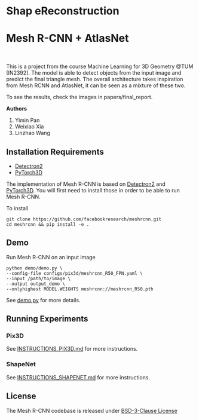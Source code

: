 # Shap eReconstruction
# Mesh R-CNN + AtlasNet
&nbsp;

This is a project from the course Machine Learning for 3D Geometry @TUM [IN2392]. The model is able to detect objects from the input image and predict the final triangle mesh. The overall architecture takes inspiration from Mesh RCNN and AtlasNet, it can be seen as a mixture of these two.

To see the results, check the images in papers/final_report.

<strong>Authors</strong>
1. Yimin Pan
2. Weixiao Xia
3. Linzhao Wang


## Installation Requirements
- [Detectron2][d2]
- [PyTorch3D][py3d]

The implementation of Mesh R-CNN is based on [Detectron2][d2] and [PyTorch3D][py3d].
You will first need to install those in order to be able to run Mesh R-CNN.

To install
```
git clone https://github.com/facebookresearch/meshrcnn.git
cd meshrcnn && pip install -e .
```

## Demo

Run Mesh R-CNN on an input image

```
python demo/demo.py \
--config-file configs/pix3d/meshrcnn_R50_FPN.yaml \
--input /path/to/image \
--output output_demo \
--onlyhighest MODEL.WEIGHTS meshrcnn://meshrcnn_R50.pth
```

See [demo.py](demo/demo.py) for more details.

## Running Experiments

### Pix3D
See [INSTRUCTIONS_PIX3D.md](INSTRUCTIONS_PIX3D.md) for more instructions.

### ShapeNet
See [INSTRUCTIONS_SHAPENET.md](INSTRUCTIONS_SHAPENET.md) for more instructions.

## License
The Mesh R-CNN codebase is released under [BSD-3-Clause License](LICENSE)

[1]: https://arxiv.org/abs/1906.02739
[gg]: https://github.com/gkioxari
[jj]: https://github.com/jcjohnson
[d2]: https://github.com/facebookresearch/detectron2
[py3d]: https://github.com/facebookresearch/pytorch3d
[at]: https://github.com/albertotono
